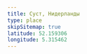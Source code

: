 ```yaml
---
title: Суст, Нидерланды
type: place
skipSitemap: true
latitude: 52.159306
longitude: 5.315462
---
```

